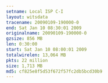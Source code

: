 ```yaml
---
setname: Local ISP C-I
layout: witsdata
tracename: 20090109-190000-0
end: Sat Jan 10 08:30:01 2009
originalname: 20090109-190000-0
gzsize: 856 MB
len: 0:30:00
start: Sat Jan 10 08:00:01 2009
totalwirelen: 13,064 MB
pkts: 22 million
size: 1,713 MB
md5: cf825e8f5d53f672f57fc2db5bcd30b9
---
```

